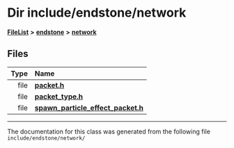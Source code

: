 

# Dir include/endstone/network



[**FileList**](files.md) **>** [**endstone**](dir_6cf277b678674f97c7a2b6b3b2447b33.md) **>** [**network**](dir_5fb49eba5df98b849987b1937230be97.md)












## Files

| Type | Name |
| ---: | :--- |
| file | [**packet.h**](packet_8h.md) <br> |
| file | [**packet\_type.h**](packet__type_8h.md) <br> |
| file | [**spawn\_particle\_effect\_packet.h**](spawn__particle__effect__packet_8h.md) <br> |



























































------------------------------
The documentation for this class was generated from the following file `include/endstone/network/`

